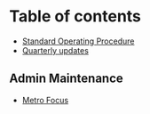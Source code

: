 # Table of contents

* [Standard Operating Procedure](README.md)
* [Quarterly updates](quarterly-updates.md)

## Admin Maintenance

* [Metro Focus](admin-maintenance/metro-focus.md)

